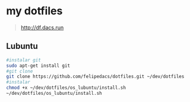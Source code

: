 # my dotfiles
> http://df.dacs.run

## Lubuntu
```bash
#instalar git
sudo apt-get install git
#git clone
git clone https://github.com/felipedacs/dotfiles.git ~/dev/dotfiles
#instalar
chmod +x ~/dev/dotfiles/os_lubuntu/install.sh
~/dev/dotfiles/os_lubuntu/install.sh
```